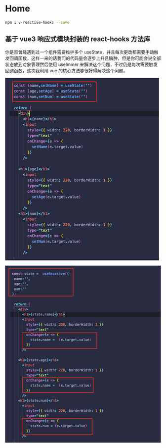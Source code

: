 # Home

```bash
npm i v-reactive-hooks --save
```

## 基于 vue3 响应式模块封装的 react-hooks 方法库

你是否曾经遇到过一个组件需要维护多个 useState，并且每次更改都需要手动触发回调函数，这样一来的话我们的代码量会逐步上升且臃肿，但是你可能会说全部状态放到对象管理然后使用 useImmer 来解决这个问题，不过仍是每次需要触发回调函数，这次我利用 vue 的核心方法够很好得解决这个问题。

![avatar](./pic1.png)

![avatar](./pic2.png)
